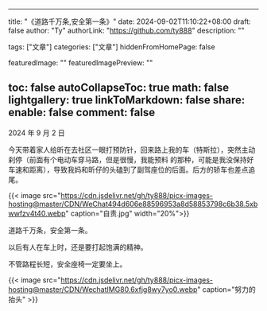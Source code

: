 
---
title: "《道路千万条,安全第一条》"
date: 2024-09-02T11:10:22+08:00
draft: false
author: "Ty"
authorLink: "https://github.com/ty888"
description: ""

tags: ["文章"]
categories: ["文章"]
hiddenFromHomePage: false

featuredImage: ""
featuredImagePreview: ""

toc: false
autoCollapseToc: true
math: false
lightgallery: true
linkToMarkdown: false
share:
  enable: false
comment: false
---

2024 年 9 月 2 日

今天带着家人给昕在去社区一眼打预防针，回来路上我的车（特斯拉），突然主动刹停（前面有个电动车穿马路，但是很慢，我能预料 的那种，可能是我没保持好车速和距离），导致我妈和昕仔的头磕到了副驾座位的后面。后方的轿车也差点追尾。



{{< image src="https://cdn.jsdelivr.net/gh/ty888/picx-images-hosting@master/CDN/WeChat494d606e88596953a8d58853798c6b38.5xbwwfzv4t40.webp" caption="自责.jpg" width="20%">}}



道路千万条，安全第一条。

以后有人在车上时，还是要打起饱满的精神。

不管路程长短，安全座椅一定要坐上。


{{< image src="https://cdn.jsdelivr.net/gh/ty888/picx-images-hosting@master/CDN/WechatIMG80.6xfjg8wy7yo0.webp" caption="努力的抬头" >}}